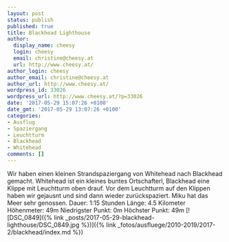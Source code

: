 ```yaml
---
layout: post
status: publish
published: true
title: Blackhead Lighthouse
author:
  display_name: cheesy
  login: cheesy
  email: christine@cheesy.at
  url: http://www.cheesy.at/
author_login: cheesy
author_email: christine@cheesy.at
author_url: http://www.cheesy.at/
wordpress_id: 33026
wordpress_url: http://www.cheesy.at/?p=33026
date: '2017-05-29 15:07:26 +0100'
date_gmt: '2017-05-29 13:07:26 +0100'
categories:
- Ausflug
- Spaziergang
- Leuchtturm
- Blackhead
- Whitehead
comments: []
---
```

Wir haben einen kleinen Strandspaziergang von Whitehead nach Blackhead gemacht. Whitehead ist ein kleines buntes Ortschafterl, Blackhead eine Klippe mit Leuchtturm oben drauf. Vor dem Leuchtturm auf den Klippen haben wir gejausnt und sind dann wieder zurückspaziert. Miku hat das Meer sehr genossen.
Dauer: 1:15 Stunden
Länge: 4.5 Kilometer
Höhenmeter: 49m
Niedrigster Punkt: 0m
Höchster Punkt: 49m
[![DSC_0849]({% link _posts/2017-05-29-blackhead-lighthouse/DSC_0849.jpg %})]({% link _fotos/ausfluege/2010-2019/2017-2/blackhead/index.md %})
